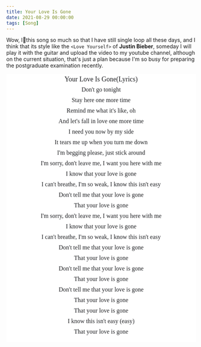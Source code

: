 ```yaml
---
title: Your Love Is Gone
date: 2021-08-29 00:00:00
tags: [Song]
---
```


Wow, I💖this song so much so that I have still single loop all these days, and I think that its style like the `<Love Yourself>` of **Justin Bieber**, someday I will play it with the guitar and upload the video to my youtube channel, although on the current situation, that's just a plan because I'm so busy for preparing the postgraduate examination recently.


</span></p><div class="JNkvid gsrt wp-ms" style="align-items: flex-start; background-color: white; color: #202124; display: flex; margin: 0px 0px 12px;"><div aria-level="2" class="HnYYW" role="heading" style="flex: 1 1 0%; font-stretch: normal; font-variant-east-asian: normal; font-variant-numeric: normal; line-height: 28px; overflow: visible; padding: 0px;"><div class="mfMhoc"><div class="mfMhoc" style="text-align: center;"><span style="font-family: Permanent Marker; font-size: large;">Your Love Is Gone(Lyrics)</span></div><div class="mfMhoc" style="text-align: center;"><span style="font-family: Quicksand; font-size: medium;">Don't go tonight</span></div><div class="mfMhoc" style="text-align: center;"><span style="font-family: Quicksand; font-size: medium;">Stay here one more time</span></div><div class="mfMhoc" style="text-align: center;"><span style="font-family: Quicksand; font-size: medium;">Remind me what it's like, oh</span></div><div class="mfMhoc" style="text-align: center;"><span style="font-family: Quicksand; font-size: medium;">And let's fall in love one more time</span></div><div class="mfMhoc" style="text-align: center;"><span style="font-family: Quicksand; font-size: medium;">I need you now by my side</span></div><div class="mfMhoc" style="text-align: center;"><span style="font-family: Quicksand; font-size: medium;">It tears me up when you turn me down</span></div><div class="mfMhoc" style="text-align: center;"><span style="font-family: Quicksand; font-size: medium;">I'm begging please, just stick around</span></div><div class="mfMhoc" style="text-align: center;"><span style="font-family: Quicksand; font-size: medium;">I'm sorry, don't leave me, I want you here with me</span></div><div class="mfMhoc" style="text-align: center;"><span style="font-family: Quicksand; font-size: medium;">I know that your love is gone</span></div><div class="mfMhoc" style="text-align: center;"><span style="font-family: Quicksand; font-size: medium;">I can't breathe, I'm so weak, I know this isn't easy</span></div><div class="mfMhoc" style="text-align: center;"><span style="font-family: Quicksand; font-size: medium;">Don't tell me that your love is gone</span></div><div class="mfMhoc" style="text-align: center;"><span style="font-family: Quicksand; font-size: medium;">That your love is gone</span></div><div class="mfMhoc" style="text-align: center;"><span style="font-family: Quicksand; font-size: medium;">I'm sorry, don't leave me, I want you here with me</span></div><div class="mfMhoc" style="text-align: center;"><span style="font-family: Quicksand; font-size: medium;">I know that your love is gone</span></div><div class="mfMhoc" style="text-align: center;"><span style="font-family: Quicksand; font-size: medium;">I can't breathe, I'm so weak, I know this isn't easy</span></div><div class="mfMhoc" style="text-align: center;"><span style="font-family: Quicksand; font-size: medium;">Don't tell me that your love is gone</span></div><div class="mfMhoc" style="text-align: center;"><span style="font-family: Quicksand; font-size: medium;">That your love is gone</span></div><div class="mfMhoc" style="text-align: center;"><span style="font-family: Quicksand; font-size: medium;">Don't tell me that your love is gone</span></div><div class="mfMhoc" style="text-align: center;"><span style="font-family: Quicksand; font-size: medium;">That your love is gone</span></div><div class="mfMhoc" style="text-align: center;"><span style="font-family: Quicksand; font-size: medium;">Don't tell me that your love is gone</span></div><div class="mfMhoc" style="text-align: center;"><span style="font-family: Quicksand; font-size: medium;">That your love is gone</span></div><div class="mfMhoc" style="text-align: center;"><span style="font-family: Quicksand; font-size: medium;">That your love is gone</span></div><div class="mfMhoc" style="text-align: center;"><span style="font-family: Quicksand; font-size: medium;">I know this isn't easy (easy)</span></div><div class="mfMhoc" style="text-align: center;"><span style="font-family: Quicksand; font-size: medium;">That your love is gone</span></div>
